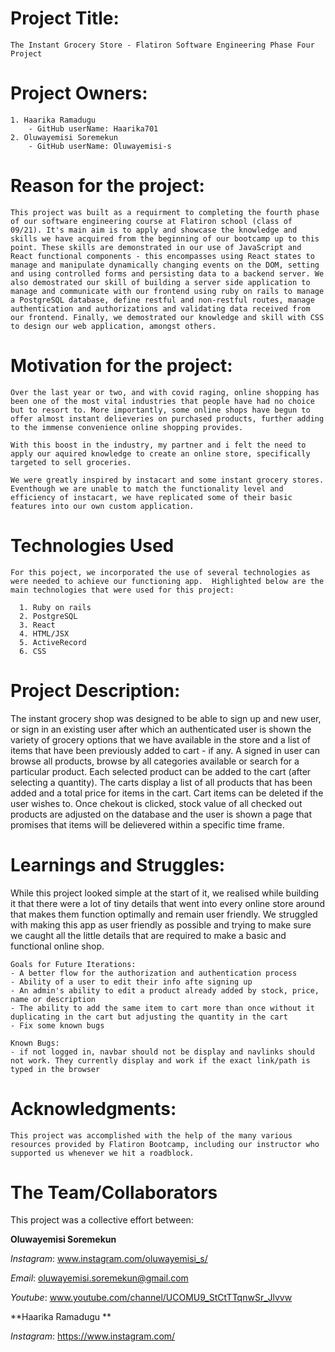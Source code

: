 # Project Title: 
    The Instant Grocery Store - Flatiron Software Engineering Phase Four Project


# Project Owners: 
    1. Haarika Ramadugu
        - GitHub userName: Haarika701
    2. Oluwayemisi Soremekun 
        - GitHub userName: Oluwayemisi-s

# Reason for the project: 
    This project was built as a requirment to completing the fourth phase of our software engineering course at Flatiron school (class of 09/21). It's main aim is to apply and showcase the knowledge and skills we have acquired from the beginning of our bootcamp up to this point. These skills are demonstrated in our use of JavaScript and React functional components - this encompasses using React states to manage and manipulate dynamically changing events on the DOM, setting and using controlled forms and persisting data to a backend server. We also demostrated our skill of building a server side application to manage and communicate with our frontend using ruby on rails to manage a PostgreSQL database, define restful and non-restful routes, manage authentication and authorizations and validating data received from our frontend. Finally, we demostrated our knowledge and skill with CSS to design our web application, amongst others.

# Motivation for the project: 
    Over the last year or two, and with covid raging, online shopping has been one of the most vital industries that people have had no choice but to resort to. More importantly, some online shops have begun to offer almost instant delieveries on purchased products, further adding to the immense convenience online shopping provides.

    With this boost in the industry, my partner and i felt the need to apply our aquired knowledge to create an online store, specifically targeted to sell groceries. 

    We were greatly inspired by instacart and some instant grocery stores. Eventhough we are unable to match the functionality level and efficiency of instacart, we have replicated some of their basic features into our own custom application. 

  # Technologies Used

    For this poject, we incorporated the use of several technologies as were needed to achieve our functioning app.  Highlighted below are the main technologies that were used for this project:

      1. Ruby on rails
      2. PostgreSQL
      3. React
      4. HTML/JSX
      5. ActiveRecord
      6. CSS
      

# Project Description: 
   The instant grocery shop was designed to be able to sign up and new user, or sign in an existing user after which an authenticated user is shown the variety of grocery options that we have available in the store and a list of items that have been previously added to cart - if any. A signed in user can browse all products, browse by all categories available or search for a particular product. Each selected product can be added to the cart (after selecting a quantity). The carts display a list of all products that has been added and a total price for items in the cart. Cart items can be deleted if the user wishes to. Once chekout is clicked, stock value of all checked out products are adjusted on the database and the user is shown a page that promises that items will be delievered within a specific time frame.

# Learnings and Struggles:
   While this project looked simple at the start of it, we realised while building it that there were a lot of tiny details that went into every online store around that makes them function optimally and remain user friendly. We struggled with making this app as user friendly as possible and trying to make sure we caught all the little details that are required to make a basic and functional online shop. 

    Goals for Future Iterations:
    - A better flow for the authorization and authentication process
    - Ability of a user to edit their info afte signing up
    - An admin's ability to edit a product already added by stock, price, name or description
    - The ability to add the same item to cart more than once without it duplicating in the cart but adjusting the quantity in the cart
    - Fix some known bugs

    Known Bugs: 
    - if not logged in, navbar should not be display and navlinks should not work. They currently display and work if the exact link/path is typed in the browser

# Acknowledgments:
    This project was accomplished with the help of the many various resources provided by Flatiron Bootcamp, including our instructor who supported us whenever we hit a roadblock. 

# The Team/Collaborators

This project was a collective effort between:

**Oluwayemisi Soremekun**

*Instagram*: www.instagram.com/oluwayemisi_s/

*Email*: oluwayemisi.soremekun@gmail.com

*Youtube*: www.youtube.com/channel/UCOMU9_StCtTTqnwSr_Jlvvw

**Haarika Ramadugu **

*Instagram*: https://www.instagram.com/


